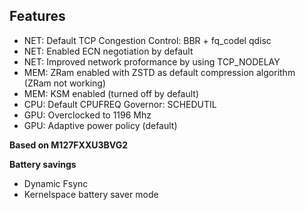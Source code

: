 ## Features
* NET: Default TCP Congestion Control: BBR + fq_codel qdisc
* NET: Enabled ECN negotiation by default
* NET: Improved network proformance by using TCP_NODELAY
* MEM: ZRam enabled with ZSTD as default compression algorithm (ZRam not working)
* MEM: KSM enabled (turned off by default)
* CPU: Default CPUFREQ Governor: SCHEDUTIL
* GPU: Overclocked to 1196 Mhz
* GPU: Adaptive power policy (default)


**Based on M127FXXU3BVG2**


**Battery savings**
* Dynamic Fsync
* Kernelspace battery saver mode
